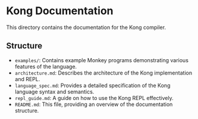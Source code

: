 # Kong Documentation

This directory contains the documentation for the Kong compiler.

## Structure

- `examples/`: Contains example Monkey programs demonstrating various features of the language.
- `architecture.md`: Describes the architecture of the Kong implementation and REPL.
- `language_spec.md`: Provides a detailed specification of the Kong language syntax and semantics.
- `repl_guide.md`: A guide on how to use the Kong REPL effectively.
- `README.md`: This file, providing an overview of the documentation structure.
